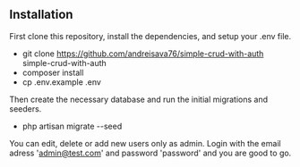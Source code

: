 ## Installation
First clone this repository, install the dependencies, and setup your .env file.
- git clone https://github.com/andreisava76/simple-crud-with-auth simple-crud-with-auth
- composer install
- cp .env.example .env

Then create the necessary database and run the initial migrations and seeders.

- php artisan migrate --seed

You can edit, delete or add new users only as admin. Login with the email adress 'admin@test.com' and password 'password' and you are good to go.
